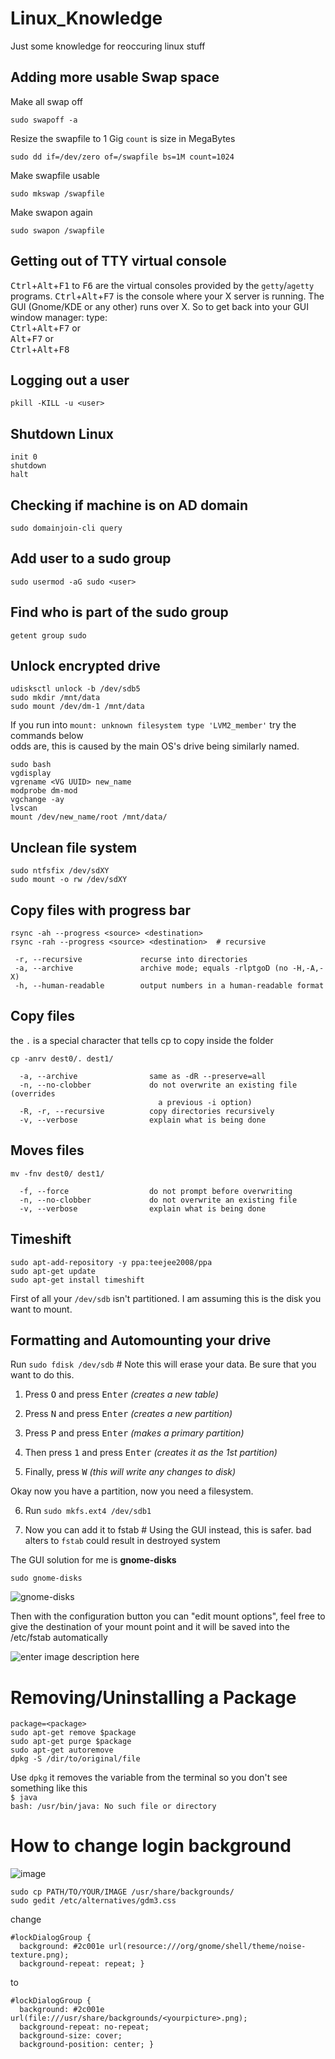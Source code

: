 # Linux_Knowledge
Just some knowledge for reoccuring linux stuff 

## Adding more usable Swap space

Make all swap off

    sudo swapoff -a

Resize the swapfile to 1 Gig `count` is size in MegaBytes

    sudo dd if=/dev/zero of=/swapfile bs=1M count=1024

Make swapfile usable
    
    sudo mkswap /swapfile

Make swapon again

    sudo swapon /swapfile


## Getting out of TTY virtual console

<kbd>Ctrl</kbd>+<kbd>Alt</kbd>+<kbd>F1</kbd> to <kbd>F6</kbd> are the virtual consoles provided by the `getty`/`agetty` programs. 
<kbd>Ctrl</kbd>+<kbd>Alt</kbd>+<kbd>F7</kbd> is the console where your X server is running. The GUI (Gnome/KDE or any other) runs over X.
So to get back into your GUI window manager: type: \
<kbd>Ctrl</kbd>+<kbd>Alt</kbd>+<kbd>F7</kbd> or \
<kbd>Alt</kbd>+<kbd>F7</kbd> or \
<kbd>Ctrl</kbd>+<kbd>Alt</kbd>+<kbd>F8</kbd><br>

## Logging out a user 

`pkill -KILL -u <user>`

## Shutdown Linux

`init 0` \
`shutdown` \
`halt`

## Checking if machine is on AD domain

`sudo domainjoin-cli query`

## Add user to a sudo group
`sudo usermod -aG sudo <user>`

## Find who is part of the sudo group
`getent group sudo`

## Unlock encrypted drive

    udisksctl unlock -b /dev/sdb5
    sudo mkdir /mnt/data
    sudo mount /dev/dm-1 /mnt/data
    
If you run into `mount: unknown filesystem type 'LVM2_member'` try the commands below \
odds are, this is caused by the main OS's drive being similarly named.

    sudo bash
    vgdisplay
    vgrename <VG UUID> new_name
    modprobe dm-mod
    vgchange -ay
    lvscan
    mount /dev/new_name/root /mnt/data/


## Unclean file system

`sudo ntfsfix /dev/sdXY`\
`sudo mount -o rw /dev/sdXY`

## Copy files with progress bar

`rsync -ah --progress <source> <destination>`\
`rsync -rah --progress <source> <destination>  # recursive`

``` 
 -r, --recursive             recurse into directories
 -a, --archive               archive mode; equals -rlptgoD (no -H,-A,-X)
 -h, --human-readable        output numbers in a human-readable format
```

## Copy files

the `.` is a special character that tells cp to copy inside the folder

`cp -anrv dest0/. dest1/`

```
  -a, --archive                same as -dR --preserve=all
  -n, --no-clobber             do not overwrite an existing file (overrides
                                 a previous -i option)
  -R, -r, --recursive          copy directories recursively
  -v, --verbose                explain what is being done
```

## Moves files

`mv -fnv dest0/ dest1/`

```
  -f, --force                  do not prompt before overwriting
  -n, --no-clobber             do not overwrite an existing file
  -v, --verbose                explain what is being done
```

## Timeshift

    sudo apt-add-repository -y ppa:teejee2008/ppa
    sudo apt-get update
    sudo apt-get install timeshift

First of all your `/dev/sdb` isn't partitioned. I am assuming this is the disk you want to mount.

## Formatting and Automounting your drive 

Run `sudo fdisk /dev/sdb` # Note this will erase your data. Be sure that you want to do this.

1. Press <kbd>O</kbd> and press <kbd>Enter</kbd> *(creates a new table)*

2. Press <kbd>N</kbd> and press <kbd>Enter</kbd> *(creates a new partition)*

3. Press <kbd>P</kbd> and press <kbd>Enter</kbd> *(makes a primary partition)*

4. Then press <kbd>1</kbd> and press <kbd>Enter</kbd> *(creates it as the 1st partition)*

5. Finally, press <kbd>W</kbd> *(this will write any changes to disk)*


Okay now you have a partition, now you need a filesystem.

6. Run `sudo mkfs.ext4 /dev/sdb1`

7. Now you can add it to fstab # Using the GUI instead, this is safer. bad alters to `fstab` could result in destroyed system

The GUI solution for me is **gnome-disks**

    sudo gnome-disks
    
![gnome-disks][1]

Then with the configuration button you can "edit mount options", feel free to give the destination of your mount point and it will be saved into the /etc/fstab automatically

![enter image description here][2]


  [1]: http://i.stack.imgur.com/WZeoX.png
  [2]: http://i.stack.imgur.com/h529h.png

# Removing/Uninstalling a Package
    package=<package>
    sudo apt-get remove $package
    sudo apt-get purge $package
    sudo apt-get autoremove 
    dpkg -S /dir/to/original/file

Use `dpkg` it removes the variable from the terminal so you don't see something like this\
`$ java`\
`bash: /usr/bin/java: No such file or directory`


# How to change login background

![image](https://user-images.githubusercontent.com/11879769/43656291-bd8bbf10-9706-11e8-9655-df827d48de0a.png)

    sudo cp PATH/TO/YOUR/IMAGE /usr/share/backgrounds/
    sudo gedit /etc/alternatives/gdm3.css

change

    #lockDialogGroup {
      background: #2c001e url(resource:///org/gnome/shell/theme/noise-texture.png);
      background-repeat: repeat; }

to

    #lockDialogGroup {
      background: #2c001e url(file:///usr/share/backgrounds/<yourpicture>.png);
      background-repeat: no-repeat;
      background-size: cover;
      background-position: center; }

